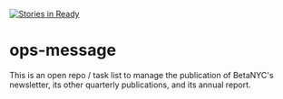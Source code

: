 [![Stories in Ready](https://badge.waffle.io/BetaNYC/ops-message.png?label=ready&title=Ready)](https://waffle.io/BetaNYC/ops-message?utm_source=badge)
# ops-message
This is an open repo / task list to manage the publication of BetaNYC's newsletter, its other quarterly publications, and its annual report.
